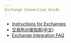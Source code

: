 ```yaml
---
Exchange Connection Guide
---
```


* [Instructions for Exchanges](https://vsys.readthedocs.io/en/latest/exchanges.html)
* [交易所对接指南(中文)](https://vsys.readthedocs.io/en/latest/exchangescn.html)
* [Exchange Integration FAQ](https://vsys.readthedocs.io/en/latest/FAQ.html)
